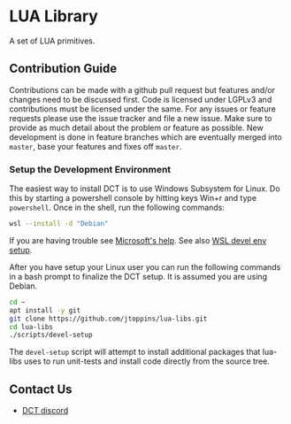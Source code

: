 # LUA Library

A set of LUA primitives.

## Contribution Guide

Contributions can be made with a github pull request but features and/or
changes need to be discussed first. Code is licensed under LGPLv3 and
contributions must be licensed under the same. For any issues or feature
requests please use the issue tracker and file a new issue. Make sure to
provide as much detail about the problem or feature as possible. New
development is done in feature branches which are eventually merged into
`master`, base your features and fixes off `master`.

### Setup the Development Environment

The easiest way to install DCT is to use Windows Subsystem for Linux.
Do this by starting a powershell console by hitting keys Win+r and
type `powershell`. Once in the shell, run the following commands:

```bash
wsl --install -d "Debian"
```

If you are having trouble see
[Microsoft's help](https://learn.microsoft.com/en-us/windows/wsl/install).
See also [WSL devel env setup](https://learn.microsoft.com/en-us/windows/wsl/setup/environment#set-up-your-linux-username-and-password).

After you have setup your Linux user you can run the following commands in
a bash prompt to finalize the DCT setup. It is assumed you are using Debian.

```bash
cd ~
apt install -y git
git clone https://github.com/jtoppins/lua-libs.git
cd lua-libs
./scripts/devel-setup
```

The `devel-setup` script will attempt to install additional packages that
lua-libs uses to run unit-tests and install code directly from the source tree.

## Contact Us

* [DCT discord](https://discord.gg/kG38MDqDrN)
